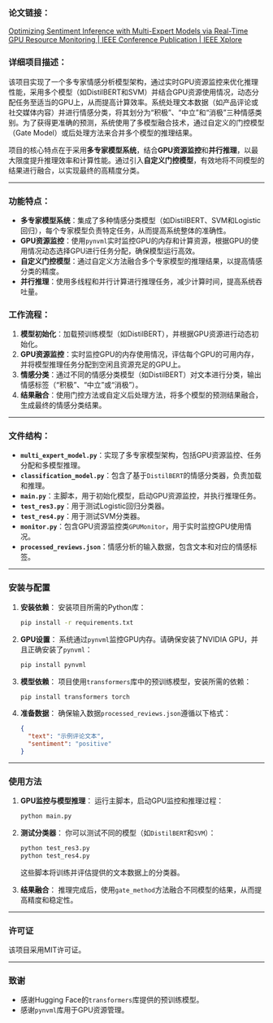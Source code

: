 ### 论文链接：

[Optimizing Sentiment Inference with Multi-Expert Models via Real-Time GPU Resource Monitoring | IEEE Conference Publication | IEEE Xplore](https://ieeexplore.ieee.org/document/10788354)


### 详细项目描述：

该项目实现了一个多专家情感分析模型架构，通过实时GPU资源监控来优化推理性能，采用多个模型（如DistilBERT和SVM）并结合GPU资源使用情况，动态分配任务至适当的GPU上，从而提高计算效率。系统处理文本数据（如产品评论或社交媒体内容）并进行情感分类，将其划分为“积极”、“中立”和“消极”三种情感类别。为了获得更准确的预测，系统使用了多模型融合技术，通过自定义的门控模型（Gate Model）或后处理方法来合并多个模型的推理结果。

项目的核心特点在于采用**多专家模型系统**，结合**GPU资源监控**和**并行推理**，以最大限度提升推理效率和计算性能。通过引入**自定义门控模型**，有效地将不同模型的结果进行融合，以实现最终的高精度分类。

------

### 功能特点：

- **多专家模型系统**：集成了多种情感分类模型（如DistilBERT、SVM和Logistic回归），每个专家模型负责特定任务，从而提高系统整体的准确性。
- **GPU资源监控**：使用`pynvml`实时监控GPU的内存和计算资源，根据GPU的使用情况动态选择GPU进行任务分配，确保模型运行高效。
- **自定义门控模型**：通过自定义方法融合多个专家模型的推理结果，以提高情感分类的精度。
- **并行推理**：使用多线程和并行计算进行推理任务，减少计算时间，提高系统吞吐量。

### 工作流程：

1. **模型初始化**：加载预训练模型（如DistilBERT），并根据GPU资源进行动态初始化。
2. **GPU资源监控**：实时监控GPU的内存使用情况，评估每个GPU的可用内存，并将模型推理任务分配到空闲且资源充足的GPU上。
3. **情感分类**：通过不同的情感分类模型（如DistilBERT）对文本进行分类，输出情感标签（“积极”、“中立”或“消极”）。
4. **结果融合**：使用门控方法或自定义后处理方法，将多个模型的预测结果融合，生成最终的情感分类结果。

------

### 文件结构：

- **`multi_expert_model.py`**：实现了多专家模型架构，包括GPU资源监控、任务分配和多模型推理。
- **`classification_model.py`**：包含了基于`DistilBERT`的情感分类器，负责加载和推理。
- **`main.py`**：主脚本，用于初始化模型，启动GPU资源监控，并执行推理任务。
- **`test_res3.py`**：用于测试Logistic回归分类器。
- **`test_res4.py`**：用于测试SVM分类器。
- **`monitor.py`**：包含GPU资源监控类`GPUMonitor`，用于实时监控GPU使用情况。
- **`processed_reviews.json`**：情感分析的输入数据，包含文本和对应的情感标签。

------

### 安装与配置

1. **安装依赖**：
    安装项目所需的Python库：

   ```bash
   pip install -r requirements.txt
   ```

2. **GPU设置**：
    系统通过`pynvml`监控GPU内存。请确保安装了NVIDIA GPU，并且正确安装了`pynvml`：

   ```bash
   pip install pynvml
   ```

3. **模型依赖**：
    项目使用`transformers`库中的预训练模型，安装所需的依赖：

   ```bash
   pip install transformers torch
   ```

4. **准备数据**：
    确保输入数据`processed_reviews.json`遵循以下格式：

   ```json
   {
     "text": "示例评论文本",
     "sentiment": "positive"
   }
   ```

------

### 使用方法

1. **GPU监控与模型推理**：
    运行主脚本，启动GPU监控和推理过程：

   ```bash
   python main.py
   ```

2. **测试分类器**：
    你可以测试不同的模型（如`DistilBERT`和`SVM`）：

   ```bash
   python test_res3.py
   python test_res4.py
   ```

   这些脚本将训练并评估提供的文本数据上的分类器。

3. **结果融合**：
    推理完成后，使用`gate_method`方法融合不同模型的结果，从而提高精度和稳定性。

------

### 许可证

该项目采用MIT许可证。

------

### 致谢

- 感谢Hugging Face的`transformers`库提供的预训练模型。
- 感谢`pynvml`库用于GPU资源管理。

